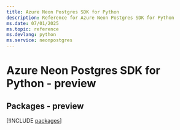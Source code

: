 ```yaml
---
title: Azure Neon Postgres SDK for Python
description: Reference for Azure Neon Postgres SDK for Python
ms.date: 07/01/2025
ms.topic: reference
ms.devlang: python
ms.service: neonpostgres
---
```

# Azure Neon Postgres SDK for Python - preview
## Packages - preview
[!INCLUDE [packages](neon-postgres-index.md)]